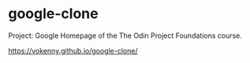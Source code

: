# google-clone

Project: Google Homepage of the The Odin Project Foundations course.

https://vokenny.github.io/google-clone/
